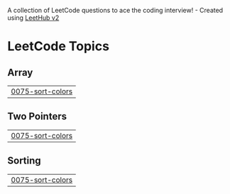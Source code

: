 A collection of LeetCode questions to ace the coding interview! - Created using [LeetHub v2](https://github.com/arunbhardwaj/LeetHub-2.0)
<!---LeetCode Topics Start-->
# LeetCode Topics
## Array
|  |
| ------- |
| [0075-sort-colors](https://github.com/Tejas-987/DSA/tree/master/0075-sort-colors) |
## Two Pointers
|  |
| ------- |
| [0075-sort-colors](https://github.com/Tejas-987/DSA/tree/master/0075-sort-colors) |
## Sorting
|  |
| ------- |
| [0075-sort-colors](https://github.com/Tejas-987/DSA/tree/master/0075-sort-colors) |
<!---LeetCode Topics End-->